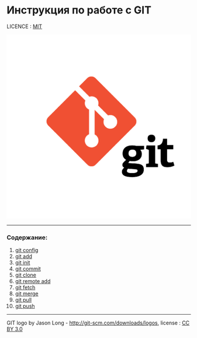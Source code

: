 # Инструкция по работе с GIT

LICENCE : [MIT](./license.md)

![git-logo](./assets/git-logo.png)

---

### Содержание:
1. [git config](./config.md)
2. [git add](./add.md)
3. [git init](./init.md)
4. [git commit](./commit.md)
5. [git clone](./clone.md)
6. [git remote add](./remoteAdd.md)
7. [git fetch](./fetch.md)
8. [git merge](./merge.md)
9. [git pull](./pull.md)
10. [git push](./push.md) 



---

GIT logo by Jason Long - http://git-scm.com/downloads/logos, license : [CC BY 3.0](https://creativecommons.org/licenses/by/3.0/)